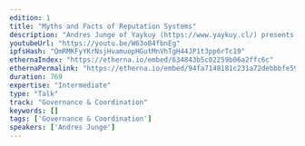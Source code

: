 ```yaml
---
edition: 1
title: "Myths and Facts of Reputation Systems"
description: "Andres Junge of Yaykuy (https://www.yaykuy.cl/) presents on the myths and facts of reputation systems."
youtubeUrl: "https://youtu.be/W63oB4fbnEg"
ipfsHash: "QmRMKFyYKrNsjHvamuopHGutMnVhTgH44JP1t3pp6rTc19"
ethernaIndex: "https://etherna.io/embed/634843b5c02259b06a2ffc6c"
ethernaPermalink: "https://etherna.io/embed/94fa7148181c231a72debbbfe5944da76c33095a7eb41d80e776792e0a4d5412"
duration: 769
expertise: "Intermediate"
type: "Talk"
track: "Governance & Coordination"
keywords: []
tags: ['Governance & Coordination']
speakers: ['Andres Junge']
---
```

